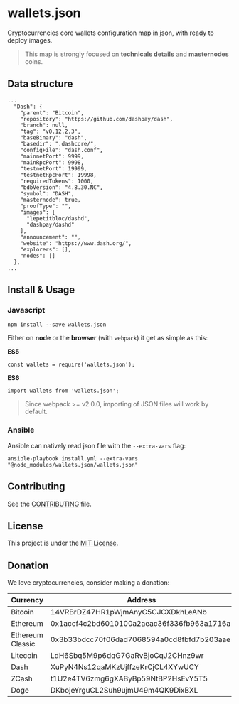 # wallets.json
Cryptocurrencies core wallets configuration map in json, with ready to deploy images.

> This map is strongly focused on **technicals details** and **masternodes** coins.

## Data structure
```
...
  "Dash": {
    "parent": "Bitcoin",
    "repository": "https://github.com/dashpay/dash",
    "branch": null,
    "tag": "v0.12.2.3",
    "baseBinary": "dash",
    "basedir": ".dashcore/",
    "configFile": "dash.conf",
    "mainnetPort": 9999,
    "mainRpcPort": 9998,
    "testnetPort": 19999,
    "testnetRpcPort": 19998,
    "requiredTokens": 1000,
    "bdbVersion": "4.8.30.NC",
    "symbol": "DASH",
    "masternode": true,
    "proofType": "",
    "images": [
      "lepetitbloc/dashd",
      "dashpay/dashd"
    ],
    "announcement": "",
    "website": "https://www.dash.org/",
    "explorers": [],
    "nodes": []
  },
...
```

## Install & Usage

### Javascript
```
npm install --save wallets.json
```

Either on **node** or the **browser** (with `webpack`) it get as simple as this:

**ES5**
```
const wallets = require('wallets.json');
```

**ES6**
```
import wallets from 'wallets.json';
```

> Since webpack >= v2.0.0, importing of JSON files will work by default.

### Ansible
Ansible can natively read json file with the `--extra-vars` flag:
```
ansible-playbook install.yml --extra-vars "@node_modules/wallets.json/wallets.json"
```

## Contributing
See the [CONTRIBUTING](CONTRIBUTING.md) file.

## License
This project is under the [MIT License](LICENSE.md).

## Donation
We love cryptocurrencies, consider making a donation:

| Currency         | Address                                    |
| ---------------- | ------------------------------------------ |
| Bitcoin          | 14VRBrDZ47HR1pWjmAnyC5CJCXDkhLeANb         |
| Ethereum         | 0x1accf4c2bd6010100a2aeac36f336fb963a1716a |
| Ethereum Classic | 0x3b33bdcc70f06dad7068594a0cd8fbfd7b203aae |
| Litecoin         | LdH6Sbq5M9p6dqG7GaRvBjoCqJ2CHnz9wr         |
| Dash             | XuPyN4Ns12qaMKzUjffzeKrCjCL4XYwUCY         |
| ZCash            | t1U2e4TV6zmg6gXAByBp59NtBP2HsEvY5T5        |
| Doge             | DKbojeYrguCL2Suh9ujmU49m4QK9DixBXL         |
